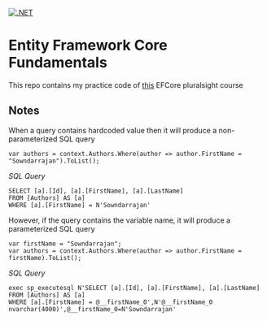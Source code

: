 [![.NET](https://github.com/jsowndarrajan/EFCoreFundamentals/actions/workflows/dotnet.yml/badge.svg)](https://github.com/jsowndarrajan/EFCoreFundamentals/actions/workflows/dotnet.yml)
# Entity Framework Core Fundamentals
This repo contains my practice code of [this](https://app.pluralsight.com/library/courses/ef-core-6-fundamentals/table-of-contents) EFCore pluralsight course

## Notes
When a query contains hardcoded value then it will produce a non-parameterized SQL query
```
var authors = context.Authors.Where(author => author.FirstName = "Sowndarrajan").ToList();
```

*SQL Query*
```
SELECT [a].[Id], [a].[FirstName], [a].[LastName]
FROM [Authors] AS [a]
WHERE [a].[FirstName] = N'Sowndarrajan'
```

However, if the query contains the variable name, it will produce a parameterized SQL query
```
var firstName = "Sowndarrajan";
var authors = context.Authors.Where(author => author.FirstName = firstName).ToList();
```
*SQL Query*
```
exec sp_executesql N'SELECT [a].[Id], [a].[FirstName], [a].[LastName]
FROM [Authors] AS [a]
WHERE [a].[FirstName] = @__firstName_0',N'@__firstName_0 nvarchar(4000)',@__firstName_0=N'Sowndarrajan'
```